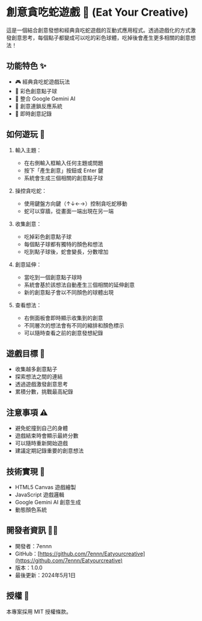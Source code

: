 # 創意貪吃蛇遊戲 🐍 (Eat Your Creative)

這是一個結合創意發想和經典貪吃蛇遊戲的互動式應用程式。透過遊戲化的方式激發創意思考，每個點子都變成可以吃的彩色球體，吃掉後會產生更多相關的創意想法！

## 功能特色 ✨

- 🎮 經典貪吃蛇遊戲玩法
- 🌈 彩色創意點子球
- 🤖 整合 Google Gemini AI
- 🔄 創意連鎖反應系統
- 📝 即時創意記錄

## 如何遊玩 🎯

1. 輸入主題：
   - 在右側輸入框輸入任何主題或問題
   - 按下「產生創意」按鈕或 Enter 鍵
   - 系統會生成三個相關的創意點子球

2. 操控貪吃蛇：
   - 使用鍵盤方向鍵（↑↓←→）控制貪吃蛇移動
   - 蛇可以穿牆，從畫面一端出現在另一端

3. 收集創意：
   - 吃掉彩色創意點子球
   - 每個點子球都有獨特的顏色和想法
   - 吃到點子球後，蛇會變長，分數增加

4. 創意延伸：
   - 當吃到一個創意點子球時
   - 系統會基於該想法自動產生三個相關的延伸創意
   - 新的創意點子會以不同顏色的球體出現

5. 查看想法：
   - 右側面板會即時顯示收集到的創意
   - 不同層次的想法會有不同的縮排和顏色標示
   - 可以隨時查看之前的創意發想紀錄

## 遊戲目標 🎪

- 收集越多創意點子
- 探索想法之間的連結
- 透過遊戲激發創意思考
- 累積分數，挑戰最高紀錄

## 注意事項 ⚠️

- 避免蛇撞到自己的身體
- 遊戲結束時會顯示最終分數
- 可以隨時重新開始遊戲
- 建議定期記錄重要的創意想法

## 技術實現 🔧

- HTML5 Canvas 遊戲繪製
- JavaScript 遊戲邏輯
- Google Gemini AI 創意生成
- 動態顏色系統

## 開發者資訊 👨‍💻

- 開發者：7ennn
- GitHub：[https://github.com/7ennn/Eatyourcreative](https://github.com/7ennn/Eatyourcreative)
- 版本：1.0.0
- 最後更新：2024年5月1日

## 授權 📜

本專案採用 MIT 授權條款。